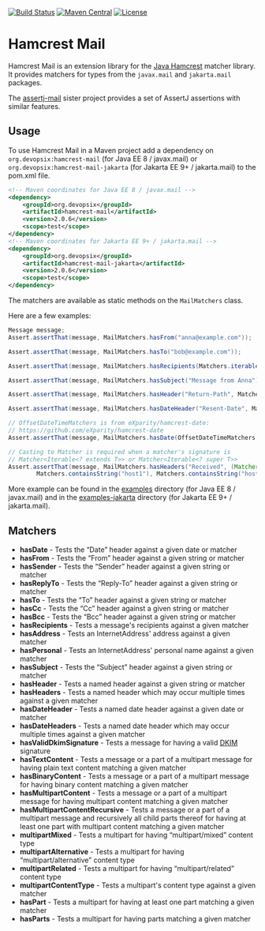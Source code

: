 [![Build Status](https://img.shields.io/github/actions/workflow/status/devopsix/hamcrest-mail/build.yml)](https://github.com/devopsix/hamcrest-mail/actions?query=workflow%3ABuild)
[![Maven Central](https://img.shields.io/maven-central/v/org.devopsix/hamcrest-mail.svg?label=Maven%20Central)](https://search.maven.org/search?q=g:%22org.devopsix%22%20AND%20a:%22hamcrest-mail%22)
[![License](https://img.shields.io/github/license/devopsix/hamcrest-mail)](LICENSE.txt)

# Hamcrest Mail

Hamcrest Mail is an extension library for the [Java Hamcrest][] matcher library.
It provides matchers for types from the `javax.mail` and `jakarta.mail` packages.

The [assertj-mail][] sister project provides a set of AssertJ assertions with similar features.

## Usage
To use Hamcrest Mail in a Maven project add a dependency on `org.devopsix:hamcrest-mail` (for Java EE 8 / javax.mail) or `org.devopsix:hamcrest-mail-jakarta` (for Jakarta EE 9+ / jakarta.mail) to the pom.xml file.

```xml
<!-- Maven coordinates for Java EE 8 / javax.mail -->
<dependency>
    <groupId>org.devopsix</groupId>
    <artifactId>hamcrest-mail</artifactId>
    <version>2.0.6</version>
    <scope>test</scope>
</dependency>
<!-- Maven coordinates for Jakarta EE 9+ / jakarta.mail -->
<dependency>
    <groupId>org.devopsix</groupId>
    <artifactId>hamcrest-mail-jakarta</artifactId>
    <version>2.0.6</version>
    <scope>test</scope>
</dependency>
```

The matchers are available as static methods on the `MailMatchers` class.

Here are a few examples:

```java
Message message;
Assert.assertThat(message, MailMatchers.hasFrom("anna@example.com"));

Assert.assertThat(message, MailMatchers.hasTo("bob@example.com"));

Assert.assertThat(message, MailMatchers.hasRecipients(Matchers.iterableWithSize(1)));

Assert.assertThat(message, MailMatchers.hasSubject("Message from Anna"));

Assert.assertThat(message, MailMatchers.hasHeader("Return-Path", Matchers.notNullValue()));

Assert.assertThat(message, MailMatchers.hasDateHeader("Resent-Date", Matchers.isA(OffsetDateTime.class)));

// OffsetDateTimeMatchers is from eXparity/hamcrest-date:
// https://github.com/eXparity/hamcrest-date
Assert.assertThat(message, MailMatchers.hasDate(OffsetDateTimeMatchers.within(1, MINUTES, now())));

// Casting to Matcher is required when a matcher's signature is
// Matcher<Iterable<? extends T>> or Matcher<Iterable<? super T>>
Assert.assertThat(message, MailMatchers.hasHeaders("Received", (Matcher)Matchers.hasItems(
        Matchers.containsString("host1"), Matchers.containsString("host2"))));
```

More example can be found in the [examples](examples) directory (for Java EE 8 / javax.mail) and in the [examples-jakarta](examples-jakarta) directory (for Jakarta EE 9+ / jakarta.mail).

## Matchers

* __hasDate__ - Tests the “Date” header against a given date or matcher
* __hasFrom__ - Tests the “From” header against a given string or matcher 
* __hasSender__ - Tests the “Sender” header against a given string or matcher
* __hasReplyTo__ - Tests the “Reply-To” header against a given string or matcher
* __hasTo__ - Tests the “To” header against a given string or matcher
* __hasCc__ - Tests the “Cc” header against a given string or matcher
* __hasBcc__ - Tests the “Bcc” header against a given string or matcher
* __hasRecipients__ - Tests a message's recipients against a given matcher
* __hasAddress__ - Tests an InternetAddress' address against a given matcher
* __hasPersonal__ - Tests an InternetAddress' personal name against a given matcher
* __hasSubject__ - Tests the “Subject” header against a given string or matcher
* __hasHeader__ - Tests a named header against a given string or matcher
* __hasHeaders__ - Tests a named header which may occur multiple times against a given matcher
* __hasDateHeader__ - Tests a named date header against a given date or matcher
* __hasDateHeaders__ - Tests a named date header which may occur multiple times against a given matcher
* __hasValidDkimSignature__ - Tests a message for having a valid [DKIM][] signature
* __hasTextContent__ - Tests a message or a part of a multipart message for having plain text content matching a given matcher
* __hasBinaryContent__ - Tests a message or a part of a multipart message for having binary content matching a given matcher
* __hasMultipartContent__ - Tests a message or a part of a multipart message for having multipart content matching a given matcher
* __hasMultipartContentRecursive__ - Tests a message or a part of a multipart message and recursively all child parts thereof for having at least one part with multipart content matching a given matcher
* __multipartMixed__ - Tests a multipart for having “multipart/mixed” content type
* __multipartAlternative__ - Tests a multipart for having “multipart/alternative” content type
* __multipartRelated__ - Tests a multipart for having “multipart/related” content type
* __multipartContentType__ - Tests a multipart's content type against a given matcher
* __hasPart__ - Tests a multipart for having at least one part matching a given matcher
* __hasParts__ - Tests a multipart for having parts matching a given matcher

[Java Hamcrest]: http://github.com/hamcrest/JavaHamcrest
[DKIM]: https://tools.ietf.org/html/rfc4871
[assertj-mail]: https://github.com/devopsix/assertj-mail

